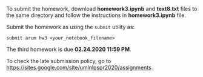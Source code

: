 To submit the homework, download __homework3.ipynb__ and __text8.txt__ files to the same directory and follow the instructions in __homework3.ipynb__ file.

Submit the homework as using the `submit` utility as:

`submit arum hw3 <your_notebook_filename>`

The third homework is due __02.24.2020 11:59 PM__.

To check the late submission policy, go to https://sites.google.com/site/umlnlpspr2020/assignments.
